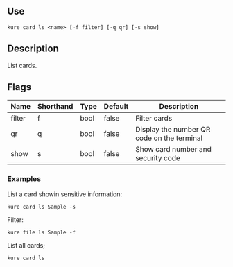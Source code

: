 ## Use 

`kure card ls <name> [-f filter] [-q qr] [-s show]`

## Description

List cards.

## Flags

|  Name     | Shorthand |     Type      |    Default    |                 Description                   |
|-----------|-----------|---------------|---------------|-----------------------------------------------|
| filter    | f         | bool          | false         | Filter cards                                  |
| qr        | q         | bool          | false         | Display the number QR code on the terminal   	|
| show      | s         | bool          | false         | Show card number and security code            |

### Examples

List a card showin sensitive information:
```
kure card ls Sample -s
```

Filter:
```
kure file ls Sample -f
```

List all cards;
```
kure card ls
```
